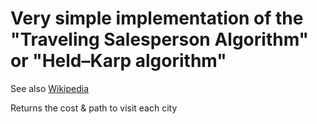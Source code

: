 # Very simple implementation of the "Traveling Salesperson Algorithm" or "Held–Karp algorithm"

See also [Wikipedia](https://en.wikipedia.org/wiki/Held%E2%80%93Karp_algorithm)

Returns the cost & path to visit each city
